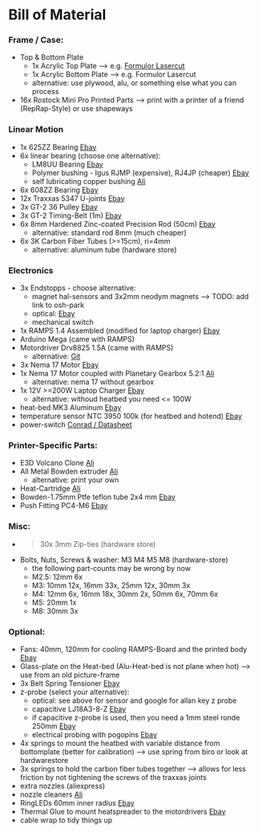 # Bill of Material

### Frame / Case:
- Top & Bottom Plate 
   - 1x Acrylic Top Plate --> e.g. [Formulor Lasercut](http://www.formulor.de/)
   - 1x Acrylic Bottom Plate --> e.g. Formulor Lasercut
   - alternative: use plywood, alu, or something else what you can process 
- 16x Rostock Mini Pro Printed Parts --> print with a printer of a friend (RepRap-Style) or use shapeways

### Linear Motion
- 1x 625ZZ Bearing [Ebay](http://www.ebay.de/itm/171136285207)
- 6x linear bearing (choose one alternative):
   - LM8UU Bearing [Ebay](http://www.ebay.de/itm/370861680651)
   - Polymer bushing - Igus RJMP (expensive), RJ4JP (cheaper) [Ebay](http://www.ebay.de/itm/272087896434)
   - self lubricating copper bushing [Ali](http://de.aliexpress.com/item//32275233980.html)
- 6x 608ZZ Bearing [Ebay](http://www.ebay.de/itm/310874698319)
- 12x Traxxas 5347 U-joints	[Ebay](http://www.ebay.de/itm/231676577292)
- 3x GT-2 36 Pulley [Ebay](http://www.ebay.de/itm/181838550576)
- 3x GT-2 Timing-Belt (1m) [Ebay](http://www.ebay.de/itm/301492606404)
- 6x 8mm Hardened Zinc-coated Precision Rod (50cm) [Ebay](http://www.ebay.de/itm/161086182217)
   - alternative: standard rod 8mm (much cheaper)
- 6x 3K Carbon Fiber Tubes (>=15cm), ri=4mm
   - alternative: aluminum tube (hardware store)

### Electronics
- 3x Endstopps - choose alternative:
   - magnet hal-sensors and 3x2mm neodym magnets --> TODO: add link to osh-park
   - optical: [Ebay](http://www.ebay.de/itm/311406937622)
   - mechanical switch
- 1x RAMPS 1.4 Assembled (modified for laptop charger) 	[Ebay](http://www.ebay.de/itm/272039524081)
- Arduino Mega (came with RAMPS)
- Motordriver Drv8825 1.5A (came with RAMPS)
   - alternative: [Git](https://github.com/watterott/SilentStepStick)
- 3x Nema 17 Motor [Ebay](http://www.ebay.de/itm/231657705581)
- 1x Nema 17 Motor coupled with Planetary Gearbox 5.2:1 [Ali](http://de.aliexpress.com/item//2032350540.html)
   - alternative: nema 17 without gearbox
- 1x 12V >=200W Laptop Charger [Ebay](http://www.ebay.de/itm/151730872446)
   - alternative: withoud heatbed you need <= 100W
- heat-bed MK3 Aluminum  [Ebay](http://www.ebay.de/itm/301500250401)
- temperature sensor NTC 3950 100k (for heatbed and hotend) [Ebay](http://www.ebay.de/itm/271985790852)
- power-switch [Conrad / Datasheet](https://www.conrad.de/de/wippschalter-250-vac-10-a-2-x-ausein-sci-r13-244b-02-br-220-vac-rastend-1-st-701001.html)

### Printer-Specific Parts: 
- E3D Volcano Clone [Ali](http://de.aliexpress.com/item//32444293847.html)
- All Metal Bowden extruder	[Ali](http://de.aliexpress.com/store/product//1032650_32462527084.html)
   - alternative: print your own
- Heat-Cartridge [Ali](http://de.aliexpress.com/item//32435258474.html)
- Bowden-1.75mm	Ptfe teflon tube 2x4 mm [Ebay](http://www.ebay.de/itm/151603485581)
- Push Fitting	PC4-M6 [Ebay](http://www.ebay.de/itm/151603549528)

### Misc:
- >30x 3mm Zip-ties (hardware store)			
- Bolts, Nuts, Screws & washer: M3 M4 M5 M8	(hardware-store)
   - the following part-counts may be wrong by now		
   - M2.5: 12mm 6x
   - M3: 10mm 12x, 16mm 33x, 25mm 12x, 30mm 3x
   - M4: 12mm 6x, 16mm 18x, 30mm 2x, 50mm 6x, 70mm 6x
   - M5: 20mm 1x
   - M8: 30mm 3x

### Optional: 
- Fans:	40mm, 120mm for cooling RAMPS-Board and the printed body [Ebay](http://www.ebay.de/itm/151644447282)
- Glass-plate on the Heat-bed (Alu-Heat-bed is not plane when hot) --> use from an old picture-frame
- 3x Belt Spring Tensioner [Ebay](http://www.ebay.de/itm/191732050982)
- z-probe (select your alternative):
   - optical: see above for sensor and google for allan key z probe
   - capacitive LJ18A3-8-Z [Ebay](http://www.ebay.de/itm/351587947315)
   - if capacitive z-probe is used, then you need a 1mm steel ronde 250mm [Ebay](http://www.ebay.de/itm/262208385662)
   - electrical probing with pogopins [Ebay](http://www.ebay.de/itm/251671683856)
- 4x springs to mount the heatbed with variable distance from bottomplate (better for calibration) --> use spring from biro or look at hardwarestore
- 3x springs to hold the carbon fiber tubes together --> allows for less friction by not tightening the screws of the traxxas joints
- extra nozzles (aliexpress)
- nozzle cleaners [Ali](http://de.aliexpress.com/item//32492182891.html)
- RingLEDs	60mm inner radius [Ebay](http://www.ebay.de/itm/170508413215)
- Thermal Glue to mount heatspreader to the motordrivers [Ebay](http://www.ebay.de/itm/121564300763)
- cable wrap to tidy things up 